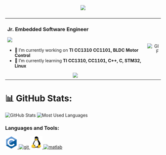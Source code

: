 
<h1 align="center">
  <a href="https://git.io/typing-svg">
    <img src="https://readme-typing-svg.herokuapp.com?font=Fira+Code&duration=3000&pause=1000&center=true&vCenter=true&random=false&width=435&lines=Hi+There!+%F0%9F%91%8B;I'm+Emirhan+Kuru!"/>
  </a>
</h1>

<table>
  <tr>
    <td align="left" style="vertical-align: middle;">
      <h3>Jr. Embedded Software Engineer</h3>
      <p>
        <img src="https://komarev.com/ghpvc/?username=emirhankuru&color=blue"/>
      </p>
      <ul>
        <li>🔭 I’m currently working on <strong>TI CC1310 CC1101, BLDC Motor Control</strong></li>
        <li>🌱 I’m currently learning <strong>TI CC1310, CC1101, C++, C, STM32, Linux</strong></li>
      </ul>
      <div align="center">
        <a href="https://www.linkedin.com/in/emirhankuru/" target="blank">
          <img src="https://img.shields.io/badge/LinkedIn-0077B5?style=for-the-badge&logo=linkedin&logoColor=white"/>
        </a>
      </div>
    </td>
    <td align="right" style="vertical-align: middle;">
      <img src="https://i.pinimg.com/originals/e4/26/70/e426702edf874b181aced1e2fa5c6cde.gif" alt="GIF" width="120" height="120"/>
    </td>
  </tr>
</table>




# 📊 GitHub Stats:
![GitHub Stats](https://github-readme-stats.vercel.app/api?username=emirhankuru&show_icons=true&theme=tokyonight)
![Most Used Languages](https://github-readme-stats.vercel.app/api/top-langs/?username=emirhankuru&show_icons=true&theme=radical)


<h3 align="left">Languages and Tools:</h3>
<p align="left"> <a href="https://www.cprogramming.com/" target="_blank" rel="noreferrer"> <img src="https://raw.githubusercontent.com/devicons/devicon/master/icons/c/c-original.svg" alt="c" width="40" height="40"/> </a> <a href="https://git-scm.com/" target="_blank" rel="noreferrer"> <img src="https://www.vectorlogo.zone/logos/git-scm/git-scm-icon.svg" alt="git" width="40" height="40"/> </a> <a href="https://www.linux.org/" target="_blank" rel="noreferrer"> <img src="https://raw.githubusercontent.com/devicons/devicon/master/icons/linux/linux-original.svg" alt="linux" width="40" height="40"/> </a> <a href="https://www.mathworks.com/" target="_blank" rel="noreferrer"> <img src="https://upload.wikimedia.org/wikipedia/commons/2/21/Matlab_Logo.png" alt="matlab" width="40" height="40"/> </a> </p>

